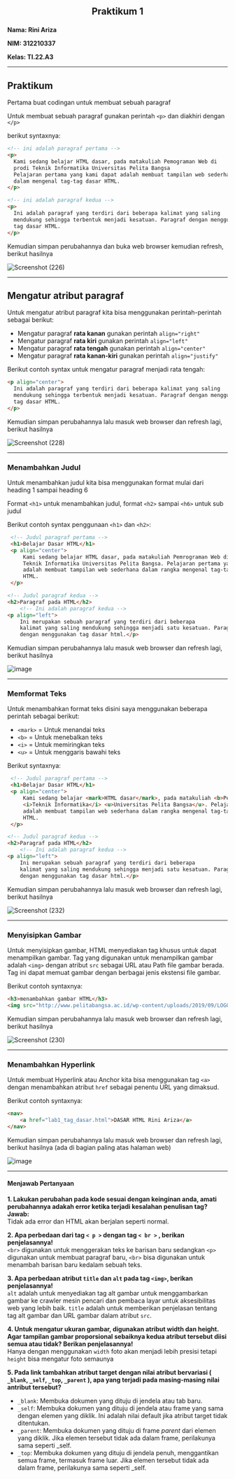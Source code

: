 <h2 <p align="center"><b>Praktikum 1</b></p></h2> 

**Nama: Rini Ariza**

**NIM: 312210337**

**Kelas: TI.22.A3**

---

## Praktikum
Pertama buat codingan untuk membuat sebuah paragraf

Untuk membuat sebuah paragraf gunakan perintah `<p>` dan diakhiri dengan `</p>` 

berikut syntaxnya:

```html
<!-- ini adalah paragraf pertama -->
<p>
  Kami sedang belajar HTML dasar, pada matakuliah Pemograman Web di
  prodi Teknik Informatika Universitas Pelita Bangsa
  Pelajaran pertama yang kami dapat adalah membuat tampilan web sederhana
  dalam mengenal tag-tag dasar HTML.
</p>

<!-- ini adalah paragraf kedua -->
<p>
  Ini adalah paragraf yang terdiri dari beberapa kalimat yang saling
  mendukung sehingga terbentuk menjadi kesatuan. Paragraf dengan menggunakan
  tag dasar HTML.
</p>
```

Kemudian simpan perubahannya dan buka web browser kemudian refresh, berikut hasilnya

![Screenshot (226)](https://github.com/rniarzz/Lab1Web/assets/115542704/67b90ab3-0347-4fa3-8b64-cb48e18397f1)

---

## Mengatur atribut paragraf

Untuk mengatur atribut paragraf kita bisa menggunakan perintah-perintah sebagai berikut:

- Mengatur paragraf **rata kanan** gunakan perintah `align="right"`
- Mengatur paragraf **rata kiri** gunakan perintah `align="left"`
- Mengatur paragraf **rata tengah** gunakan perintah `align="center"`
- Mengatur paragraf **rata kanan-kiri** gunakan perintah `align="justify"`

Berikut contoh syntax untuk mengatur paragraf menjadi rata tengah:

```html
<p align="center">
  Ini adalah paragraf yang terdiri dari beberapa kalimat yang saling
  mendukung sehingga terbentuk menjadi kesatuan. Paragraf dengan menggunakan
  tag dasar HTML.
</p>
```

Kemudian simpan perubahannya lalu masuk web browser dan refresh lagi, berikut hasilnya

![Screenshot (228)](https://github.com/rniarzz/Lab1Web/assets/115542704/bd79f905-f291-43a5-a293-04da759b4fe6)

---

### Menambahkan Judul 

Untuk menambahkan judul kita bisa menggunakan format mulai dari heading 1 sampai heading 6

Format `<h1>` untuk menambahkan judul, format `<h2>` sampai `<h6>` untuk sub judul

Berikut contoh syntax penggunaan `<h1>` dan `<h2>`:

```html
 <!-- Judul paragraf pertama -->
 <h1>Belajar Dasar HTML</h1>
 <p align="center">
     Kami sedang belajar HTML dasar, pada matakuliah Pemrograman Web di Prodi
     Teknik Informatika Universitas Pelita Bangsa. Pelajaran pertama yang kami dapat
     adalah membuat tampilan web sederhana dalam rangka mengenal tag-tag dasar
     HTML.
 </p>

<!-- Judul paragraf kedua -->
<h2>Paragraf pada HTML</h2>
    <!-- Ini adalah paragraf kedua -->
<p align="left">
    Ini merupakan sebuah paragraf yang terdiri dari beberapa
    kalimat yang saling mendukung sehingga menjadi satu kesatuan. Paragraf dibuat
    dengan menggunakan tag dasar html.</p>

```

Kemudian simpan perubahannya lalu masuk web browser dan refresh lagi, berikut hasilnya

![image](https://github.com/rniarzz/Lab1Web/assets/115542704/aaa22846-e963-449f-ab5a-ebbccc9754a1)

---

### Memformat Teks

Untuk menambahkan format teks disini saya menggunakan beberapa perintah sebagai berikut:
- `<mark>` = Untuk menandai teks
- `<b>` = Untuk menebalkan teks
- `<i>` = Untuk memiringkan teks
- `<u>` = Untuk menggaris bawahi teks

Berikut syntaxnya:

```html
 <!-- Judul paragraf pertama -->
 <h1>Belajar Dasar HTML</h1>
 <p align="center">
     Kami sedang belajar <mark>HTML dasar</mark>, pada matakuliah <b>Pemrograman Web</b> di Prodi
     <i>Teknik Informatika</i> <u>Universitas Pelita Bangsa</u>. Pelajaran pertama yang kami dapat
     adalah membuat tampilan web sederhana dalam rangka mengenal tag-tag dasar
     HTML.
 </p>

<!-- Judul paragraf kedua -->
<h2>Paragraf pada HTML</h2>
    <!-- Ini adalah paragraf kedua -->
<p align="left">
    Ini merupakan sebuah paragraf yang terdiri dari beberapa
    kalimat yang saling mendukung sehingga menjadi satu kesatuan. Paragraf dibuat
    dengan menggunakan tag dasar html.</p>

```

Kemudian simpan perubahannya lalu masuk web browser dan refresh lagi, berikut hasilnya

![Screenshot (232)](https://github.com/rniarzz/Lab1Web/assets/115542704/bde22741-18c6-4c34-a0b9-da38f3bae312)

---

### Menyisipkan Gambar

Untuk menyisipkan gambar, HTML menyediakan tag khusus untuk dapat menampilkan gambar. Tag yang digunakan untuk menampilkan gambar adalah `<img>` dengan atribut `src` sebagai URL atau Path file gambar berada. Tag ini dapat memuat gambar dengan berbagai jenis ekstensi file gambar.

Berikut contoh syntaxnya:

```html 
<h3>menambahkan gambar HTML</h3>
<img src="http://www.pelitabangsa.ac.id/wp-content/uploads/2019/09/LOGO_UPB_NEW-1.png" width="300">

```

Kemudian simpan perubahannya lalu masuk web browser dan refresh lagi, berikut hasilnya

![Screenshot (230)](https://github.com/rniarzz/Lab1Web/assets/115542704/b44072ac-fdf3-4d8e-ab01-0c1d8634edf6)

---

### Menambahkan Hyperlink

Untuk membuat Hyperlink atau Anchor kita bisa menggunakan tag `<a>` dengan menambahkan atribut `href` 
sebagai penentu URL yang dimaksud.

Berikut contoh syntaxnya:

```html
<nav>
    <a href="lab1_tag_dasar.html">DASAR HTML Rini Ariza</a>
</nav>
```

Kemudian simpan perubahannya lalu masuk web browser dan refresh lagi, berikut hasilnya (ada di bagian paling atas halaman web)

![image](https://github.com/rniarzz/Lab1Web/assets/115542704/e7204d60-af29-44fb-90b7-fa4a102116d6)

---

#### Menjawab Pertanyaan

<b>1. Lakukan perubahan pada kode sesuai dengan keinginan anda, amati perubahannya adakah error ketika terjadi kesalahan penulisan tag? </b> </br>
<b> Jawab: </b> </br>
Tidak ada error dan HTML akan berjalan seperti normal. 

<b>2. Apa perbedaan dari tag ```< p >``` dengan tag ```< br >``` , berikan penjelasannya! </b> <br>
```<br>``` digunakan untuk menggerakan teks ke barisan baru sedangkan ```<p>``` digunakan untuk membuat paragraf baru, ```<br>``` bisa digunakan untuk menambah barisan baru kedalam sebuah teks.
<br>

<b>3. Apa perbedaan atribut ```title``` dan ```alt``` pada tag ```<img>```, berikan penjelasannya! </b> <br>
```alt``` adalah untuk menyediakan tag alt gambar untuk menggambarkan gambar ke crawler mesin pencari dan pembaca layar untuk aksesibilitas web yang lebih baik. ```title``` adalah untuk memberikan penjelasan tentang tag alt gambar dan URL gambar dalam atribut ```src```.
<br>

<b>4. Untuk mengatur ukuran gambar, digunakan atribut width dan height. Agar tampilan gambar
proporsional sebaiknya kedua atribut tersebut diisi semua atau tidak? Berikan penjelasannya! </b> <br>
Hanya dengan menggunakan ```width``` foto akan menjadi lebih presisi tetapi ```height``` bisa mengatur foto semaunya 
<br>

<b>5. Pada link tambahkan atribut target dengan nilai atribut bervariasi ( ```_blank```, ```_self```, ```_top```, ```_parent``` ), apa yang terjadi pada masing-masing nilai antribut tersebut? </b> <br>
- ```_blank```: Membuka dokumen yang dituju di jendela atau tab baru. 
- ```_self```: Membuka dokumen yang dituju di jendela atau frame yang sama dengan elemen yang diklik. Ini adalah nilai default jika atribut target tidak ditentukan. 
- ```_parent```: Membuka dokumen yang dituju di frame <i>parent</i> dari elemen yang diklik. Jika elemen tersebut tidak ada dalam frame, perilakunya sama seperti _self. 
- ```_top```: Membuka dokumen yang dituju di jendela penuh, menggantikan semua frame, termasuk frame luar. Jika elemen tersebut tidak ada dalam frame, perilakunya sama seperti _self. 



